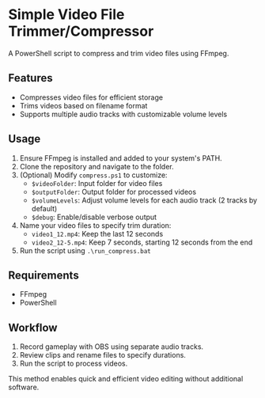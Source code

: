 # Simple Video File Trimmer/Compressor

A PowerShell script to compress and trim video files using FFmpeg.

## Features

- Compresses video files for efficient storage
- Trims videos based on filename format
- Supports multiple audio tracks with customizable volume levels

## Usage

1. Ensure FFmpeg is installed and added to your system's PATH.
2. Clone the repository and navigate to the folder.
3. (Optional) Modify `compress.ps1` to customize:
   - `$videoFolder`: Input folder for video files
   - `$outputFolder`: Output folder for processed videos
   - `$volumeLevels`: Adjust volume levels for each audio track (2 tracks by default)
   - `$debug`: Enable/disable verbose output
4. Name your video files to specify trim duration:
   - `video1_12.mp4`: Keep the last 12 seconds
   - `video2_12-5.mp4`: Keep 7 seconds, starting 12 seconds from the end
5. Run the script using `.\run_compress.bat`

## Requirements

- FFmpeg
- PowerShell

## Workflow

1. Record gameplay with OBS using separate audio tracks.
2. Review clips and rename files to specify durations.
3. Run the script to process videos.

This method enables quick and efficient video editing without additional software.
